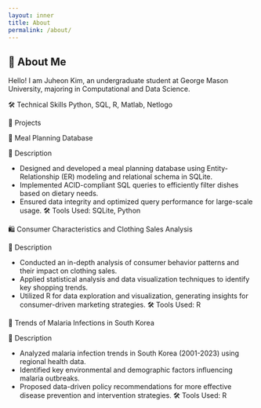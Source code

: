 ```yaml
---
layout: inner
title: About
permalink: /about/
---
```

## 👋 About Me


Hello! I am Juheon Kim, an undergraduate student at George Mason University, majoring in Computational and Data Science.

🛠 Technical Skills
Python, SQL, R, Matlab, Netlogo

🚀 Projects

📂 Meal Planning Database

📌 Description
- Designed and developed a meal planning database using Entity-Relationship (ER) modeling and relational schema in SQLite.
- Implemented ACID-compliant SQL queries to efficiently filter dishes based on dietary needs.
- Ensured data integrity and optimized query performance for large-scale usage.
🛠 Tools Used: SQLite, Python


🛍️ Consumer Characteristics and Clothing Sales Analysis

📌 Description
- Conducted an in-depth analysis of consumer behavior patterns and their impact on clothing sales.
- Applied statistical analysis and data visualization techniques to identify key shopping trends.
- Utilized R for data exploration and visualization, generating insights for consumer-driven marketing strategies.
🛠 Tools Used: R


🦟 Trends of Malaria Infections in South Korea

📌 Description
- Analyzed malaria infection trends in South Korea (2001-2023) using regional health data.
- Identified key environmental and demographic factors influencing malaria outbreaks.
- Proposed data-driven policy recommendations for more effective disease prevention and intervention strategies.
🛠 Tools Used: R
